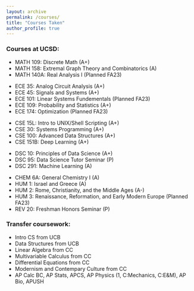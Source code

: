 ```yaml
---
layout: archive
permalink: /courses/
title: "Courses Taken"
author_profile: true
---
```


### Courses at UCSD:

- MATH 109: Discrete Math (A+)
- MATH 158: Extremal Graph Theory and Combinatorics (A)
- MATH 140A: Real Analysis I (Planned FA23)

<!-- -->

- ECE 35: Analog Circuit Analysis (A+)
- ECE 45: Signals and Systems (A+)
- ECE 101: Linear Systems Fundementals (Planned FA23)
- ECE 109: Probability and Statistics (A+)
- ECE 174: Optimization (Planned FA23)

<!-- -->

- CSE 15L: Intro to UNIX/Shell Scripting (A+)
- CSE 30: Systems Programming (A+)
- CSE 100: Advanced Data Structures (A+)
- CSE 151B: Deep Learning (A+)

<!-- -->

- DSC 10: Principles of Data Science (A+)
- DSC 95: Data Science Tutor Seminar (P)
- DSC 291: Machine Learning (A)

<!-- -->

- CHEM 6A: General Chemistry I (A)
- HUM 1: Israel and Greece (A)
- HUM 2: Rome, Christianity, and the Middle Ages (A-)
- HUM 3: Renaissance, Reformation, and Early Modern Europe (Planned FA23)
- REV 20: Freshman Honors Seminar (P)

<!-- -->

### Transfer coursework:

- Intro CS from UCB
- Data Structures from UCB
- Linear Algebra from CC
- Multivariable Calculus from CC
- Differential Equations from CC
- Modernism and Contempary Culture from CC
- AP Calc BC, AP Stats, APCS, AP Physics (1, C:Mechanics, C:E&M), AP Bio, APUSH

